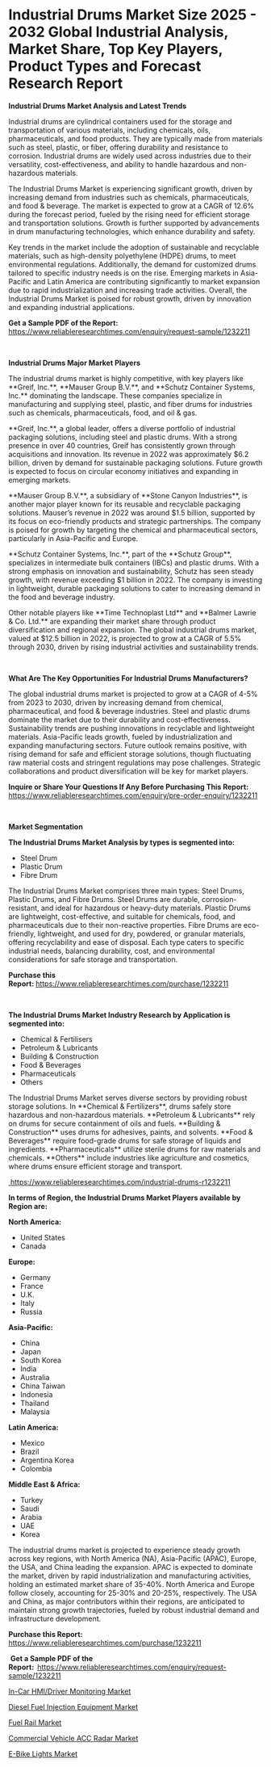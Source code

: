 <p><h1>Industrial Drums Market Size 2025 - 2032 Global Industrial Analysis, Market Share, Top Key Players, Product Types and Forecast Research Report</h1></p><p><strong>Industrial Drums Market Analysis and Latest Trends</strong></p>
<p><p>Industrial drums are cylindrical containers used for the storage and transportation of various materials, including chemicals, oils, pharmaceuticals, and food products. They are typically made from materials such as steel, plastic, or fiber, offering durability and resistance to corrosion. Industrial drums are widely used across industries due to their versatility, cost-effectiveness, and ability to handle hazardous and non-hazardous materials.</p><p>The Industrial Drums Market is experiencing significant growth, driven by increasing demand from industries such as chemicals, pharmaceuticals, and food & beverage. The market is expected to grow at a CAGR of 12.6% during the forecast period, fueled by the rising need for efficient storage and transportation solutions. Growth is further supported by advancements in drum manufacturing technologies, which enhance durability and safety.</p><p>Key trends in the market include the adoption of sustainable and recyclable materials, such as high-density polyethylene (HDPE) drums, to meet environmental regulations. Additionally, the demand for customized drums tailored to specific industry needs is on the rise. Emerging markets in Asia-Pacific and Latin America are contributing significantly to market expansion due to rapid industrialization and increasing trade activities. Overall, the Industrial Drums Market is poised for robust growth, driven by innovation and expanding industrial applications.</p></p>
<p><strong>Get a Sample PDF of the Report:&nbsp;</strong> <a href="https://www.reliableresearchtimes.com/enquiry/request-sample/1232211?utm_campaign=2176&utm_medium=2&utm_source=Github&utm_content=ia&utm_term=26012025&utm_id=industrial-drums">https://www.reliableresearchtimes.com/enquiry/request-sample/1232211</a></p>
<p>&nbsp;</p>
<p><strong>Industrial Drums Major Market Players</strong></p>
<p><p>The industrial drums market is highly competitive, with key players like **Greif, Inc.**, **Mauser Group B.V.**, and **Schutz Container Systems, Inc.** dominating the landscape. These companies specialize in manufacturing and supplying steel, plastic, and fiber drums for industries such as chemicals, pharmaceuticals, food, and oil & gas.</p><p>**Greif, Inc.**, a global leader, offers a diverse portfolio of industrial packaging solutions, including steel and plastic drums. With a strong presence in over 40 countries, Greif has consistently grown through acquisitions and innovation. Its revenue in 2022 was approximately $6.2 billion, driven by demand for sustainable packaging solutions. Future growth is expected to focus on circular economy initiatives and expanding in emerging markets.</p><p>**Mauser Group B.V.**, a subsidiary of **Stone Canyon Industries**, is another major player known for its reusable and recyclable packaging solutions. Mauser’s revenue in 2022 was around $1.5 billion, supported by its focus on eco-friendly products and strategic partnerships. The company is poised for growth by targeting the chemical and pharmaceutical sectors, particularly in Asia-Pacific and Europe.</p><p>**Schutz Container Systems, Inc.**, part of the **Schutz Group**, specializes in intermediate bulk containers (IBCs) and plastic drums. With a strong emphasis on innovation and sustainability, Schutz has seen steady growth, with revenue exceeding $1 billion in 2022. The company is investing in lightweight, durable packaging solutions to cater to increasing demand in the food and beverage industry.</p><p>Other notable players like **Time Technoplast Ltd** and **Balmer Lawrie & Co. Ltd.** are expanding their market share through product diversification and regional expansion. The global industrial drums market, valued at $12.5 billion in 2022, is projected to grow at a CAGR of 5.5% through 2030, driven by rising industrial activities and sustainability trends.</p></p>
<p>&nbsp;</p>
<p><strong>What Are The Key Opportunities For Industrial Drums Manufacturers?</strong></p>
<p><p>The global industrial drums market is projected to grow at a CAGR of 4-5% from 2023 to 2030, driven by increasing demand from chemical, pharmaceutical, and food & beverage industries. Steel and plastic drums dominate the market due to their durability and cost-effectiveness. Sustainability trends are pushing innovations in recyclable and lightweight materials. Asia-Pacific leads growth, fueled by industrialization and expanding manufacturing sectors. Future outlook remains positive, with rising demand for safe and efficient storage solutions, though fluctuating raw material costs and stringent regulations may pose challenges. Strategic collaborations and product diversification will be key for market players.</p></p>
<p><strong>Inquire or Share Your Questions If Any Before Purchasing This Report:</strong> <a href="https://www.reliableresearchtimes.com/enquiry/pre-order-enquiry/1232211?utm_campaign=2176&utm_medium=2&utm_source=Github&utm_content=ia&utm_term=26012025&utm_id=industrial-drums">https://www.reliableresearchtimes.com/enquiry/pre-order-enquiry/1232211</a></p>
<p>&nbsp;</p>
<p><strong>Market Segmentation</strong></p>
<p><strong>The Industrial Drums Market Analysis by types is segmented into:</strong></p>
<p><ul><li>Steel Drum</li><li>Plastic Drum</li><li>Fibre Drum</li></ul></p>
<p><p>The Industrial Drums Market comprises three main types: Steel Drums, Plastic Drums, and Fibre Drums. Steel Drums are durable, corrosion-resistant, and ideal for hazardous or heavy-duty materials. Plastic Drums are lightweight, cost-effective, and suitable for chemicals, food, and pharmaceuticals due to their non-reactive properties. Fibre Drums are eco-friendly, lightweight, and used for dry, powdered, or granular materials, offering recyclability and ease of disposal. Each type caters to specific industrial needs, balancing durability, cost, and environmental considerations for safe storage and transportation.</p></p>
<p><strong>Purchase this Report:&nbsp;</strong><a href="https://www.reliableresearchtimes.com/purchase/1232211?utm_campaign=2176&utm_medium=2&utm_source=Github&utm_content=ia&utm_term=26012025&utm_id=industrial-drums">https://www.reliableresearchtimes.com/purchase/1232211</a></p>
<p>&nbsp;</p>
<p><strong>The Industrial Drums Market Industry Research by Application is segmented into:</strong></p>
<p><ul><li>Chemical & Fertilisers</li><li>Petroleum & Lubricants</li><li>Building & Construction</li><li>Food & Beverages</li><li>Pharmaceuticals</li><li>Others</li></ul></p>
<p><p>The Industrial Drums Market serves diverse sectors by providing robust storage solutions. In **Chemical & Fertilizers**, drums safely store hazardous and non-hazardous materials. **Petroleum & Lubricants** rely on drums for secure containment of oils and fuels. **Building & Construction** uses drums for adhesives, paints, and solvents. **Food & Beverages** require food-grade drums for safe storage of liquids and ingredients. **Pharmaceuticals** utilize sterile drums for raw materials and chemicals. **Others** include industries like agriculture and cosmetics, where drums ensure efficient storage and transport.</p></p>
<p><a href="https://www.reliableresearchtimes.com/industrial-drums-r1232211?utm_campaign=2176&utm_medium=2&utm_source=Github&utm_content=ia&utm_term=26012025&utm_id=industrial-drums">&nbsp;https://www.reliableresearchtimes.com/industrial-drums-r1232211</a></p>
<p><strong>In terms of Region, the Industrial Drums Market Players available by Region are:</strong></p>
<p>
    <p> <strong> North America: </strong>
        <ul>
            <li>United States</li>
            <li>Canada</li>
        </ul>
        </p> 
    <p> <strong> Europe: </strong>
        <ul>
            <li>Germany</li>
            <li>France</li>
            <li>U.K.</li>
            <li>Italy</li>
            <li>Russia</li>
        </ul>
        </p> 
    <p> <strong> Asia-Pacific: </strong>
        <ul>
            <li>China</li>
            <li>Japan</li>
            <li>South Korea</li>
            <li>India</li>
            <li>Australia</li>
            <li>China Taiwan</li>
            <li>Indonesia</li>
            <li>Thailand</li>
            <li>Malaysia</li>
        </ul>
        </p> 
    <p> <strong> Latin America: </strong>
        <ul>
            <li>Mexico</li>
            <li>Brazil</li>
            <li>Argentina Korea</li>
            <li>Colombia</li>
        </ul>
        </p> 
    <p> <strong> Middle East & Africa: </strong>
        <ul>
            <li>Turkey</li>
            <li>Saudi</li>
            <li>Arabia</li>
            <li>UAE</li>
            <li>Korea</li>
        </ul>
    </p>
    </p>
<p><p>The industrial drums market is projected to experience steady growth across key regions, with North America (NA), Asia-Pacific (APAC), Europe, the USA, and China leading the expansion. APAC is expected to dominate the market, driven by rapid industrialization and manufacturing activities, holding an estimated market share of 35-40%. North America and Europe follow closely, accounting for 25-30% and 20-25%, respectively. The USA and China, as major contributors within their regions, are anticipated to maintain strong growth trajectories, fueled by robust industrial demand and infrastructure development.</p></p>
<p><strong>Purchase this Report: </strong><a href="https://www.reliableresearchtimes.com/purchase/1232211?utm_campaign=2176&utm_medium=2&utm_source=Github&utm_content=ia&utm_term=26012025&utm_id=industrial-drums">https://www.reliableresearchtimes.com/purchase/1232211</a></p>
<p>&nbsp;<strong>Get a Sample PDF of the Report:&nbsp;&nbsp;</strong><a href="https://www.reliableresearchtimes.com/enquiry/request-sample/1232211?utm_campaign=2176&utm_medium=2&utm_source=Github&utm_content=ia&utm_term=26012025&utm_id=industrial-drums">https://www.reliableresearchtimes.com/enquiry/request-sample/1232211</a></p>
<p><strong></strong></p>
<p><p><a href="https://www.linkedin.com/pulse/latest-research-in-car-hmidriver-monitoring-market-revenue-valuation-qiypf?utm_campaign=2176&utm_medium=2&utm_source=Github&utm_content=ia&utm_term=26012025&utm_id=industrial-drums">In-Car HMI/Driver Monitoring Market</a></p><p><a href="https://www.linkedin.com/pulse/evaluating-profitability-diesel-fuel-injection-equipment-market-280pf?utm_campaign=2176&utm_medium=2&utm_source=Github&utm_content=ia&utm_term=26012025&utm_id=industrial-drums">Diesel Fuel Injection Equipment Market</a></p><p><a href="https://www.linkedin.com/pulse/forecasting-fuel-rail-market-expected-growth-rate-87-cagr-2025-racrc?utm_campaign=2176&utm_medium=2&utm_source=Github&utm_content=ia&utm_term=26012025&utm_id=industrial-drums">Fuel Rail Market</a></p><p><a href="https://www.linkedin.com/pulse/commercial-vehicle-acc-radar-market-analysis-product-segmentation-ri3ke?utm_campaign=2176&utm_medium=2&utm_source=Github&utm_content=ia&utm_term=26012025&utm_id=industrial-drums">Commercial Vehicle ACC Radar Market</a></p><p><a href="https://www.linkedin.com/pulse/positive-growth-trajectory-e-bike-lights-market-trend-fjtrc?utm_campaign=2176&utm_medium=2&utm_source=Github&utm_content=ia&utm_term=26012025&utm_id=industrial-drums">E-Bike Lights Market</a></p></p>
